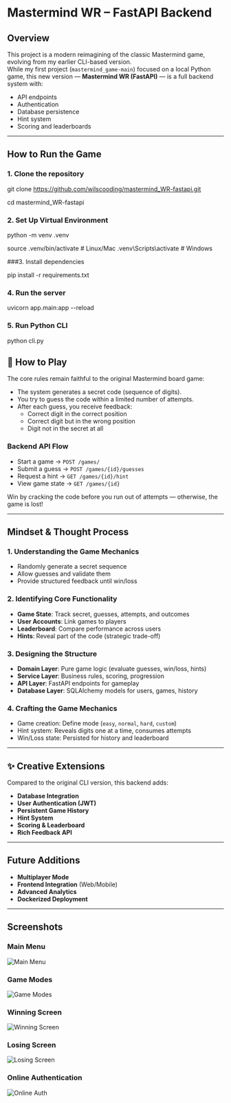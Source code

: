 #  Mastermind WR – FastAPI Backend

##  Overview

This project is a modern reimagining of the classic Mastermind game, evolving from my earlier CLI-based version.  
While my first project (`mastermind_game-main`) focused on a local Python game, this new version — **Mastermind WR (FastAPI)** — is a full backend system with:

- API endpoints
- Authentication
- Database persistence
- Hint system
- Scoring and leaderboards

---

##  How to Run the Game

### 1. Clone the repository

git clone https://github.com/wilscooding/mastermind_WR-fastapi.git

cd mastermind_WR-fastapi

### 2. Set Up Virtual Environment

python -m venv .venv

source .venv/bin/activate   # Linux/Mac
.venv\Scripts\activate      # Windows

###3. Install dependencies


pip install -r requirements.txt

### 4. Run the server

uvicorn app.main:app --reload

### 5. Run Python CLI
python cli.py

## 🎲 How to Play

The core rules remain faithful to the original Mastermind board game:

- The system generates a secret code (sequence of digits).
- You try to guess the code within a limited number of attempts.
- After each guess, you receive feedback:
  -  Correct digit in the correct position
  -  Correct digit but in the wrong position
  -  Digit not in the secret at all

###  Backend API Flow

- Start a game → `POST /games/`
- Submit a guess → `POST /games/{id}/guesses`
- Request a hint → `GET /games/{id}/hint`
- View game state → `GET /games/{id}`

Win by cracking the code before you run out of attempts — otherwise, the game is lost!

---

##  Mindset & Thought Process

### 1. Understanding the Game Mechanics

- Randomly generate a secret sequence
- Allow guesses and validate them
- Provide structured feedback until win/loss

### 2. Identifying Core Functionality

- **Game State**: Track secret, guesses, attempts, and outcomes
- **User Accounts**: Link games to players
- **Leaderboard**: Compare performance across users
- **Hints**: Reveal part of the code (strategic trade-off)

### 3. Designing the Structure

- **Domain Layer**: Pure game logic (evaluate guesses, win/loss, hints)
- **Service Layer**: Business rules, scoring, progression
- **API Layer**: FastAPI endpoints for gameplay
- **Database Layer**: SQLAlchemy models for users, games, history

### 4. Crafting the Game Mechanics

- Game creation: Define mode (`easy`, `normal`, `hard`, `custom`)
- Hint system: Reveals digits one at a time, consumes attempts
- Win/Loss state: Persisted for history and leaderboard

---

## ✨ Creative Extensions

Compared to the original CLI version, this backend adds:

-  **Database Integration**
-  **User Authentication (JWT)**
-  **Persistent Game History**
-  **Hint System**
-  **Scoring & Leaderboard**
-  **Rich Feedback API**

---

##  Future Additions

-  **Multiplayer Mode**
-  **Frontend Integration** (Web/Mobile)
-  **Advanced Analytics**
-  **Dockerized Deployment**

---

##  Screenshots

###  Main Menu
![Main Menu](docs/mastermind_main_menu.png)

###  Game Modes
![Game Modes](docs/mastermind_modes.png)

###  Winning Screen
![Winning Screen](docs/mastermind_win.png)

###  Losing Screen
![Losing Screen](docs/mastermind_losing.png)

###  Online Authentication
![Online Auth](docs/mastermind_online_auth.png)